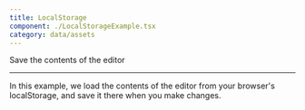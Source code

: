 ```yaml
---
title: LocalStorage
component: ./LocalStorageExample.tsx
category: data/assets
---
```


Save the contents of the editor

---

In this example, we load the contents of the editor from your browser's localStorage, and save it there when you make changes.
